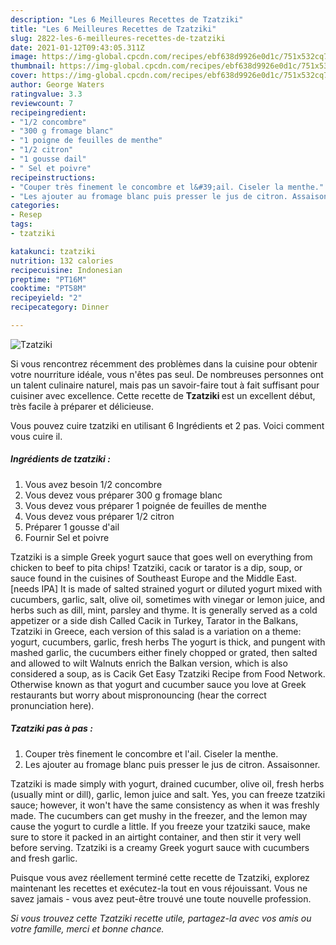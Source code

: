```yaml
---
description: "Les 6 Meilleures Recettes de Tzatziki"
title: "Les 6 Meilleures Recettes de Tzatziki"
slug: 2822-les-6-meilleures-recettes-de-tzatziki
date: 2021-01-12T09:43:05.311Z
image: https://img-global.cpcdn.com/recipes/ebf638d9926e0d1c/751x532cq70/tzatziki-photo-principale-de-la-recette.jpg
thumbnail: https://img-global.cpcdn.com/recipes/ebf638d9926e0d1c/751x532cq70/tzatziki-photo-principale-de-la-recette.jpg
cover: https://img-global.cpcdn.com/recipes/ebf638d9926e0d1c/751x532cq70/tzatziki-photo-principale-de-la-recette.jpg
author: George Waters
ratingvalue: 3.3
reviewcount: 7
recipeingredient:
- "1/2 concombre"
- "300 g fromage blanc"
- "1 poigne de feuilles de menthe"
- "1/2 citron"
- "1 gousse dail"
- " Sel et poivre"
recipeinstructions:
- "Couper très finement le concombre et l&#39;ail. Ciseler la menthe."
- "Les ajouter au fromage blanc puis presser le jus de citron. Assaisonner."
categories:
- Resep
tags:
- tzatziki

katakunci: tzatziki 
nutrition: 132 calories
recipecuisine: Indonesian
preptime: "PT16M"
cooktime: "PT58M"
recipeyield: "2"
recipecategory: Dinner

---
```



![Tzatziki](https://img-global.cpcdn.com/recipes/ebf638d9926e0d1c/751x532cq70/tzatziki-photo-principale-de-la-recette.jpg)

Si vous rencontrez récemment des problèmes dans la cuisine pour obtenir votre nourriture idéale, vous n'êtes pas seul. De nombreuses personnes ont un talent culinaire naturel, mais pas un savoir-faire tout à fait suffisant pour cuisiner avec excellence. Cette recette de <strong> Tzatziki </strong> est un excellent début, très facile à préparer et délicieuse.

<!--inarticleads1-->

Vous pouvez cuire tzatziki en utilisant 6 Ingrédients et 2 pas. Voici comment vous cuire il.

##### Ingrédients de tzatziki :

1. Vous avez besoin 1/2 concombre
1. Vous devez vous préparer 300 g fromage blanc
1. Vous devez vous préparer 1 poignée de feuilles de menthe
1. Vous devez vous préparer 1/2 citron
1. Préparer 1 gousse d&#39;ail
1. Fournir  Sel et poivre


Tzatziki is a simple Greek yogurt sauce that goes well on everything from chicken to beef to pita chips! Tzatziki, cacık or tarator is a dip, soup, or sauce found in the cuisines of Southeast Europe and the Middle East. [needs IPA] It is made of salted strained yogurt or diluted yogurt mixed with cucumbers, garlic, salt, olive oil, sometimes with vinegar or lemon juice, and herbs such as dill, mint, parsley and thyme. It is generally served as a cold appetizer or a side dish Called Cacik in Turkey, Tarator in the Balkans, Tzatziki in Greece, each version of this salad is a variation on a theme: yogurt, cucumbers, garlic, fresh herbs The yogurt is thick, and pungent with mashed garlic, the cucumbers either finely chopped or grated, then salted and allowed to wilt Walnuts enrich the Balkan version, which is also considered a soup, as is Cacik Get Easy Tzatziki Recipe from Food Network. Otherwise known as that yogurt and cucumber sauce you love at Greek restaurants but worry about mispronouncing (hear the correct pronunciation here). 

<!--inarticleads2-->

##### Tzatziki pas à pas :

1. Couper très finement le concombre et l&#39;ail. Ciseler la menthe.
1. Les ajouter au fromage blanc puis presser le jus de citron. Assaisonner.


Tzatziki is made simply with yogurt, drained cucumber, olive oil, fresh herbs (usually mint or dill), garlic, lemon juice and salt. Yes, you can freeze tzatziki sauce; however, it won&#39;t have the same consistency as when it was freshly made. The cucumbers can get mushy in the freezer, and the lemon may cause the yogurt to curdle a little. If you freeze your tzatziki sauce, make sure to store it packed in an airtight container, and then stir it very well before serving. Tzatziki is a creamy Greek yogurt sauce with cucumbers and fresh garlic. 

<!--inarticleads1-->

<p>
Puisque vous avez réellement terminé cette recette de Tzatziki, explorez maintenant les recettes et exécutez-la tout en vous réjouissant. Vous ne savez jamais - vous avez peut-être trouvé une toute nouvelle profession.
</p>

<p>
<i>Si vous trouvez cette Tzatziki recette utile, partagez-la avec vos amis ou votre famille, merci et bonne chance.</i>
</p>
